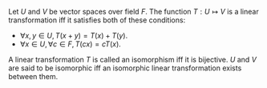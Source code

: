 Let $U$ and $V$ be vector spaces over field $F$.
The function $T: U \mapsto V$ is a linear transformation iff it satisfies both of these conditions:

* $\forall x, y \in U, T(x+y) = T(x) + T(y)$.
* $\forall x \in U, \forall c \in F, T(cx) = cT(x)$.

A linear transformation $T$ is called an isomorphism iff it is bijective.
$U$ and $V$ are said to be isomorphic iff an isomorphic linear transformation exists between them.

